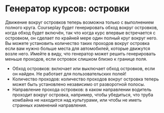 # Генератор курсов: островки


Движение вокруг островков теперь возможна только с выполнением полного круга.
Courseplay будет генерировать обход вокруг островков, когда обход будет включён, так что когда курс впервые встречается с островком, он сделает по крайней мере один полный круг вокруг него. 
Вы можете установить количество таких проходов вокруг островка если вам нужно больше места для автомобилей, которые движутся возле него. 
Имейте в виду, что генератор может решить генерировать меньше проходов, если островок слишком близко к границе поля.



- Обход островков: включает или выключает обход островков, если он найден. Не работает для пользовательских полей!
- Количество проходов: количество проходов вокруг островка теперь может быть установлено независимо от разворотной полосы.
- Направление прохода островков: в каком направлении водитель проходит вокруг островка, например, чтобы убедиться, что труба комбайна не находится над культурами, или чтобы не иметь странных изменений направления.



